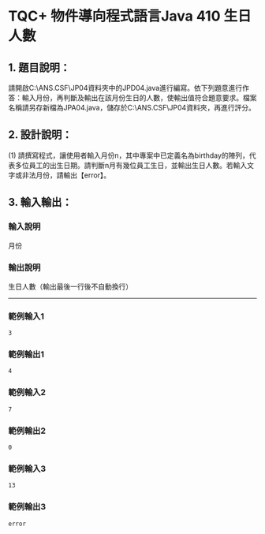 # TQC+ 物件導向程式語言Java 410 生日人數

## 1. 題目說明：
請開啟C:\ANS.CSF\JP04資料夾中的JPD04.java進行編寫。依下列題意進行作答：輸入月份，再判斷及輸出在該月份生日的人數，使輸出值符合題意要求。檔案名稱請另存新檔為JPA04.java，儲存於C:\ANS.CSF\JP04資料夾，再進行評分。

## 2. 設計說明：
(1) 請撰寫程式，讓使用者輸入月份n，其中專案中已定義名為birthday的陣列，代表多位員工的出生日期。請判斷n月有幾位員工生日，並輸出生日人數。若輸入文字或非法月份，請輸出【error】。

## 3. 輸入輸出：
### 輸入說明
月份

### 輸出說明
生日人數（輸出最後一行後不自動換行）

---

### 範例輸入1
```
3
```
### 範例輸出1
```
4
```
### 範例輸入2
```
7
```
### 範例輸出2
```
0
```
### 範例輸入3
```
13
```
### 範例輸出3
```
error
```
